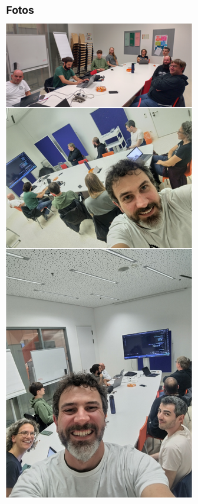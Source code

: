 # Fotos

![The Rust Meetup1 Foto](./img/meetup9/meetup9_1.jpg)
![The Rust Meetup1 Foto](./img/meetup9/meetup9_2.jpg)
![The Rust Meetup1 Foto](./img/meetup9/meetup9_3.jpg)